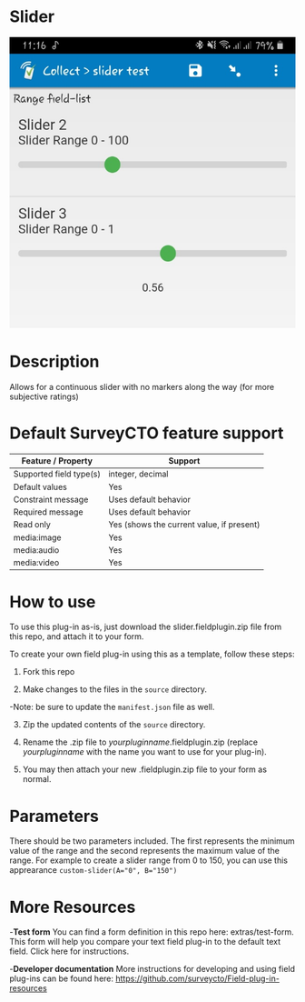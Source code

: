 # Slider
![Preview - two sliders on one screen](/extras/preview.jpg)

# Description
Allows for a continuous slider with no markers along the way (for more subjective ratings)

# Default SurveyCTO feature support

Feature / Property |	Support
------------------ |  ---------
Supported field type(s) |	integer, decimal
Default values	| Yes
Constraint message	| Uses default behavior
Required message | Uses default behavior
Read only	| Yes (shows the current value, if present)
media:image	| Yes
media:audio	| Yes
media:video	| Yes

# How to use
To use this plug-in as-is, just download the slider.fieldplugin.zip file from this repo, and attach it to your form.

To create your own field plug-in using this as a template, follow these steps:

1. Fork this repo

2. Make changes to the files in the `source` directory.

  -Note: be sure to update the `manifest.json` file as well.
  
3. Zip the updated contents of the `source` directory.

4. Rename the .zip file to *yourpluginname*.fieldplugin.zip (replace *yourpluginname* with the name you want to use for your plug-in).

5. You may then attach your new .fieldplugin.zip file to your form as normal.

# Parameters
There should be two parameters included. The first represents the minimum value of the range and the second represents the maximum value of the range. For example to create a slider range from 0 to 150, you can use this apprearance
`custom-slider(A="0", B="150")`

# More Resources
-__Test form__
You can find a form definition in this repo here: extras/test-form. This form will help you compare your text field plug-in to the default text field. Click here for instructions.

-__Developer documentation__
More instructions for developing and using field plug-ins can be found here: https://github.com/surveycto/Field-plug-in-resources
